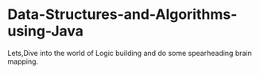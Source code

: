 # Data-Structures-and-Algorithms-using-Java
Lets,Dive into the world of Logic building and do some spearheading brain mapping.
